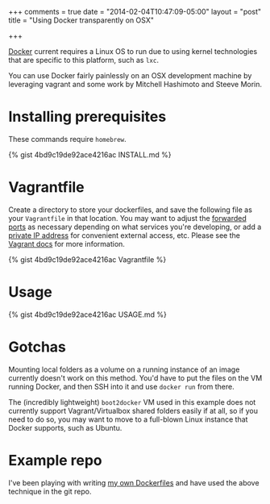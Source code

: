 +++
comments = true
date = "2014-02-04T10:47:09-05:00"
layout = "post"
title = "Using Docker transparently on OSX"

+++

[Docker](http://www.docker.io) current requires a Linux OS to run due to using
kernel technologies that are specific to this platform, such as `lxc`.

You can use Docker fairly painlessly on an OSX development machine by leveraging
vagrant and some work by Mitchell Hashimoto and Steeve Morin.
<!--more-->
# Installing prerequisites

These commands require `homebrew`.

{% gist 4bd9c19de92ace4216ac INSTALL.md %}

# Vagrantfile

Create a directory to store your dockerfiles, and save the following file as
your `Vagrantfile` in that location. You may want to adjust the
[forwarded ports](http://docs.vagrantup.com/v2/networking/forwarded_ports.html)
as necessary depending on what services you're developing, or add a
[private IP address](http://docs.vagrantup.com/v2/networking/private_network.html)
for convenient external access, etc. Please see the
[Vagrant docs](http://docs.vagrantup.com/v2/) for more information.

{% gist 4bd9c19de92ace4216ac Vagrantfile %}

# Usage

{% gist 4bd9c19de92ace4216ac USAGE.md %}

# Gotchas

Mounting local folders as a volume on a running instance of an image currently
doesn't work on this method. You'd have to put the files on the VM running
Docker, and then SSH into it and use `docker run` from there.

The (incredibly lightweight) `boot2docker` VM used in this example does not
currently support Vagrant/Virtualbox shared folders easily if at all, so
if you need to do so, you may want to move to a full-blown Linux instance that
Docker supports, such as Ubuntu.

# Example repo

I've been playing with writing
[my own Dockerfiles](https://github.com/shanesveller/dockerfiles) and have used
the above technique in the git repo.

